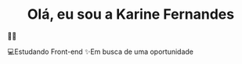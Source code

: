 <h1 align="center"> Olá, eu sou a Karine Fernandes </h1> 🖐🏻

💻Estudando Front-end
✨Em busca de uma oportunidade
